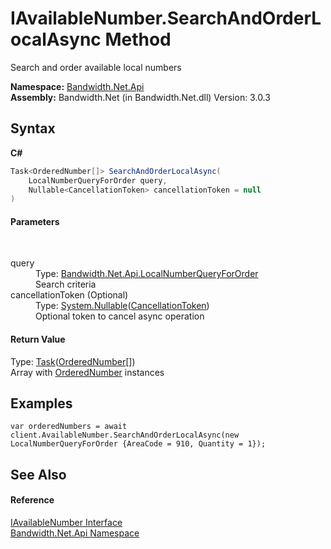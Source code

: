﻿# IAvailableNumber.SearchAndOrderLocalAsync Method 
 

Search and order available local numbers

**Namespace:**&nbsp;<a href ="N_Bandwidth_Net_Api.md">Bandwidth.Net.Api</a><br />**Assembly:**&nbsp;Bandwidth.Net (in Bandwidth.Net.dll) Version: 3.0.3

## Syntax

**C#**<br />
``` C#
Task<OrderedNumber[]> SearchAndOrderLocalAsync(
	LocalNumberQueryForOrder query,
	Nullable<CancellationToken> cancellationToken = null
)
```


#### Parameters
&nbsp;<dl><dt>query</dt><dd>Type: <a href ="T_Bandwidth_Net_Api_LocalNumberQueryForOrder.md">Bandwidth.Net.Api.LocalNumberQueryForOrder</a><br />Search criteria</dd><dt>cancellationToken (Optional)</dt><dd>Type: <a href="http://msdn2.microsoft.com/en-us/library/b3h38hb0" target="_blank">System.Nullable</a>(<a href="http://msdn2.microsoft.com/en-us/library/dd384802" target="_blank">CancellationToken</a>)<br />Optional token to cancel async operation</dd></dl>

#### Return Value
Type: <a href="http://msdn2.microsoft.com/en-us/library/dd321424" target="_blank">Task</a>(<a href ="T_Bandwidth_Net_Api_OrderedNumber.md">OrderedNumber</a>[])<br />Array with <a href ="T_Bandwidth_Net_Api_OrderedNumber.md">OrderedNumber</a> instances

## Examples

```
var orderedNumbers = await client.AvailableNumber.SearchAndOrderLocalAsync(new LocalNumberQueryForOrder {AreaCode = 910, Quantity = 1});
```


## See Also


#### Reference
<a href ="T_Bandwidth_Net_Api_IAvailableNumber.md">IAvailableNumber Interface</a><br /><a href ="N_Bandwidth_Net_Api.md">Bandwidth.Net.Api Namespace</a><br />